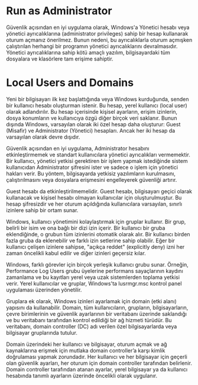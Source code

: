 # Run as Administrator

Güvenlik açısından en iyi uygulama olarak, Windows'a Yönetici hesabı veya yönetici ayrıcalıklarına (administrator privileges) sahip bir hesap kullanarak oturum açmanız önerilmez. Bunun nedeni, bu ayrıcalıklarla oturum açmışken çalıştırılan herhangi bir programın yönetici ayrıcalıklarını devralmasıdır. Yönetici ayrıcalıklarına sahip kötü amaçlı yazılım, bilgisayardaki tüm dosyalara ve klasörlere tam erişime sahiptir.

# Local Users and Domains

Yeni bir bilgisayarı ilk kez başlattığında veya Windows kurduğunda, senden bir kullanıcı hesabı oluşturman istenir. Bu hesap, yerel kullanıcı (local user) olarak adlandırılır. Bu hesap içerisinde kişisel ayarların, erişim izinlerin, dosya konumların ve kullanıcıya özgü diğer birçok veri saklanır. Bunun dışında Windows, varsayılan olarak iki özel hesap daha oluşturur: Guest (Misafir) ve Administrator (Yönetici) hesapları. Ancak her iki hesap da varsayılan olarak devre dışıdır.

Güvenlik açısından en iyi uygulama, Administrator hesabını etkinleştirmemek ve standart kullanıcılara yönetici ayrıcalıkları vermemektir. Bir kullanıcı, yönetici yetkisi gerektiren bir işlem yapmak istediğinde sistem kullanıcıdan Administrator şifresini ister ve sadece o işlem için yönetici hakları verir. Bu yöntem, bilgisayarda yetkisiz yazılımların kurulmasını, çalıştırılmasını veya dosyalara erişmesini engelleyerek güvenliği artırır.

Guest hesabı da etkinleştirilmemelidir. Guest hesabı, bilgisayarı geçici olarak kullanacak ve kişisel hesabı olmayan kullanıcılar için oluşturulmuştur. Bu hesap şifresizdir ve her oturum açıldığında kullanıcılara varsayılan, sınırlı izinlere sahip bir ortam sunar.

Windows, kullanıcı yönetimini kolaylaştırmak için gruplar kullanır. Bir grup, belirli bir isim ve ona bağlı bir dizi izin içerir. Bir kullanıcı bir gruba eklendiğinde, o grubun tüm izinlerini otomatik olarak alır. Bir kullanıcı birden fazla gruba da eklenebilir ve farklı izin setlerine sahip olabilir. Eğer bir kullanıcı çelişen izinlere sahipse, "açıkça reddet" (explicitly deny) izni her zaman öncelikli kabul edilir ve diğer izinleri geçersiz kılar.

Windows, farklı görevler için birçok yerleşik kullanıcı grubu sunar. Örneğin, Performance Log Users grubu üyelerine performans sayaçlarının kaydını zamanlama ve bu kayıtları yerel veya uzak sistemlerden toplama yetkisi verir. Yerel kullanıcılar ve gruplar, Windows'ta lusrmgr.msc kontrol panel uygulaması üzerinden yönetilir.

Gruplara ek olarak, Windows izinleri ayarlamak için domain (etki alanı) yapısını da kullanabilir. Domain, tüm kullanıcıların, grupların, bilgisayarların, çevre birimlerinin ve güvenlik ayarlarının bir veritabanı üzerinde saklandığı ve bu veritabanı tarafından kontrol edildiği bir ağ hizmeti türüdür. Bu veritabanı, domain controller (DC) adı verilen özel bilgisayarlarda veya bilgisayar gruplarında tutulur.

Domain üzerindeki her kullanıcı ve bilgisayar, oturum açmak ve ağ kaynaklarına erişmek için mutlaka domain controller’a karşı kimlik doğrulaması yapmak zorundadır. Her kullanıcı ve her bilgisayar için geçerli olan güvenlik ayarları, her oturum için domain controller tarafından belirlenir. Domain controller tarafından atanan ayarlar, yerel bilgisayar ya da kullanıcı hesabında tanımlı ayarların üzerinde öncelikli olarak uygulanır.




